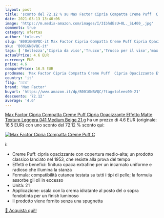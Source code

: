 ```yaml
---
layout: post
title: 'sconto del 72.12 % su Max Factor Cipria Compatta Creme Puff  C  '
date: 2021-03-13 13:40:06
image: 'https://m.media-amazon.com/images/I/31bhdEsU+0L._SL400_.jpg'
comments: true
category: ofertas
author: 'tole.es'
slug: 'B001GNBVQC-it Max Factor Cipria Compatta Creme Puff Cipria Opacizzante...'
sku: 'B001GNBVQC-it'
tags: [ 'Bellezza','Cipria da viso','Trucco','Trucco per il viso','max factor', ]
actualPrice: 4.6 EUR
currency: EUR
price: 4.6
comparePrice: 16.5 EUR
prodname: 'Max Factor Cipria Compatta Creme Puff  Cipria Opacizzante Effetto Matte  Texture Leggera  041 Medium Beige  21 g'
country: 'it'
flag: '🇮🇹'
brand: 'Max Factor'
buyurl: 'https://www.amazon.it/dp/B001GNBVQC/?tag=tolees00-21'
descuento: '72.12'
average: '4.6'
---
```


[Max Factor Cipria Compatta Creme Puff  Cipria Opacizzante Effetto Matte  Texture Leggera  041 Medium Beige  21 g](https://www.amazon.it/dp/B001GNBVQC/?tag=tolees00-21) ha un prezzo di 4.6 EUR (originale: 16.5 EUR) con uno sconto del 72.12 % sconto qui:

[![Max Factor Cipria Compatta Creme Puff  C](https://m.media-amazon.com/images/I/31bhdEsU+0L._SL400_.jpg)](https://www.amazon.it/dp/B001GNBVQC/?tag=tolees00-21)

ℹ️:

- Creme Puff: cipria opacizzante con copertura medio-alta; un prodotto classico lanciato nel 1953, che resiste alla prova del tempo
- Effetti e benefici: finitura opaca extrafine per un incarnato uniforme e radioso che illumina la stanza
- Formula: compatibilità cutanea testata su tutti i tipi di pelle; la formula assorbe gli oli in eccesso
- Unità: 21
- Applicazione: usala con la crema idratante al posto del o sopra fondotinta per un finish luminoso
- Il prodotto viene fornito senza una spugnetta

[🛒 Acquista qui!!](https://www.amazon.it/dp/B001GNBVQC/?tag=tolees00-21)

